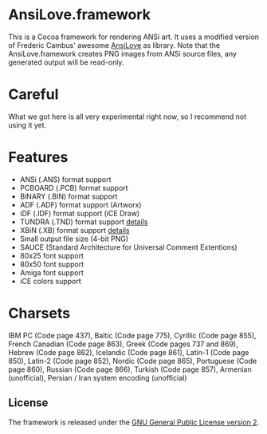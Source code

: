 # AnsiLove.framework

This is a Cocoa framework for rendering ANSi art. It uses a modified version of Frederic Cambus' awesome [AnsiLove](http://ansilove.sourceforge.net) as library. Note that the AnsiLove.framework creates PNG images from ANSi source files, any generated output will be read-only. 

# Careful

What we got here is all very experimental right now, so I recommend not using it yet.

# Features

- ANSi (.ANS) format support
- PCBOARD (.PCB) format support
- BiNARY (.BIN) format support
- ADF (.ADF) format support (Artworx)
- iDF (.IDF) format support (iCE Draw)
- TUNDRA (.TND) format support [details](http://tundradraw.sourceforge.net)
- XBiN (.XB) format support [details](http://www.acid.org/info/xbin/xbin.htm)
- Small output file size (4-bit PNG)
- SAUCE (Standard Architecture for Universal Comment Extentions)
- 80x25 font support
- 80x50 font support
- Amiga font support
- iCE colors support

# Charsets

IBM PC (Code page 437), Baltic (Code page 775), Cyrillic (Code page 855), French Canadian (Code page 863), Greek (Code pages 737 and 869), Hebrew (Code page 862), Icelandic (Code page 861), Latin-1 (Code page 850), Latin-2 (Code page 852), Nordic (Code page 865), Portuguese (Code page 860), Russian (Code page 866), Turkish (Code page 857), Armenian (unofficial), Persian / Iran system encoding (unofficial)

## License

The framework is released under the [GNU General Public License version 2](http://www.gnu.org/licenses/gpl-2.0.html).
